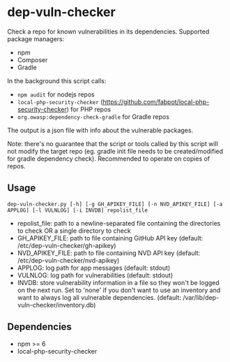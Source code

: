 # dep-vuln-checker

Check a repo for known vulnerabilities in its dependencies.
Supported package managers:
* npm
* Composer
* Gradle

In the background this script calls: 
* `npm audit` for nodejs repos
* `local-php-security-checker` (https://github.com/fabpot/local-php-security-checker) for PHP repos
* `org.owasp:dependency-check-gradle` for Gradle repos

The output is a json file with info about the vulnerable packages.

Note: there's no guarantee that the script or tools called by this script will not modify the target repo (eg. gradle init file needs to be created/modified for gradle dependency check). Recommended to operate on copies of repos.

## Usage
```
dep-vuln-checker.py [-h] [-g GH_APIKEY_FILE] [-n NVD_APIKEY_FILE] [-a APPLOG] [-l VULNLOG] [-i INVDB] repolist_file
```
* repolist\_file: path to a newline-separated file containing the directories to check OR a single directory to check
* GH\_APIKEY\_FILE: path to file containing GitHub API key (default: /etc/dep-vuln-checker/gh-apikey)
* NVD\_APIKEY\_FILE: path to file containing NVD API key (default: /etc/dep-vuln-checker/nvd-apikey)
* APPLOG: log path for app messages  (default: stdout)
* VULNLOG: log path for vulnerabilities (default: stdout)
* INVDB: store vulnerability information in a file so they won't be logged on the next run. Set to 'none' if you don't want to use an inventory and want to always log all vulnerable dependencies. (default: /var/lib/dep-vuln-checker/inventory.db)

## Dependencies
* npm >= 6
* local-php-security-checker 
